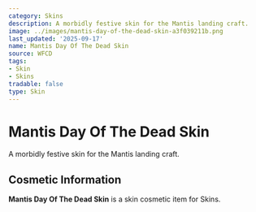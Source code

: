 ```yaml
---
category: Skins
description: A morbidly festive skin for the Mantis landing craft.
image: ../images/mantis-day-of-the-dead-skin-a3f039211b.png
last_updated: '2025-09-17'
name: Mantis Day Of The Dead Skin
source: WFCD
tags:
- Skin
- Skins
tradable: false
type: Skin
---
```


# Mantis Day Of The Dead Skin

A morbidly festive skin for the Mantis landing craft.

## Cosmetic Information

**Mantis Day Of The Dead Skin** is a skin cosmetic item for Skins.

